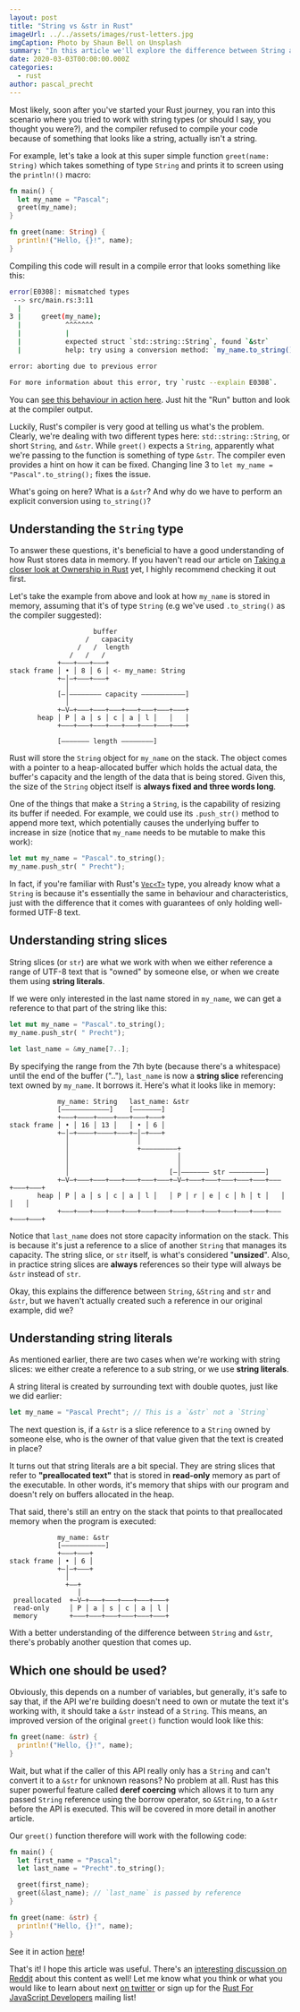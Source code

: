 ```yaml
---
layout: post
title: "String vs &str in Rust"
imageUrl: ../../assets/images/rust-letters.jpg
imgCaption: Photo by Shaun Bell on Unsplash
summary: "In this article we'll explore the difference between String and str in Rust and when to use which."
date: 2020-03-03T00:00:00.000Z
categories:
  - rust
author: pascal_precht
---
```


Most likely, soon after you've started your Rust journey, you ran into this scenario where you tried to work with string types (or should I say, you thought you were?), and the compiler refused to compile your code because of something that looks like a string, actually isn't a string.

For example, let's take a look at this super simple function `greet(name: String)` which takes something of type `String` and prints it to screen using the `println!()` macro:

```rust
fn main() {
  let my_name = "Pascal";
  greet(my_name);
}

fn greet(name: String) {
  println!("Hello, {}!", name);
}
```

Compiling this code will result in a compile error that looks something like this:

```sh
error[E0308]: mismatched types
 --> src/main.rs:3:11
  |
3 |     greet(my_name);
  |           ^^^^^^^
  |           |
  |           expected struct `std::string::String`, found `&str`
  |           help: try using a conversion method: `my_name.to_string()`

error: aborting due to previous error

For more information about this error, try `rustc --explain E0308`.
```

You can [see this behaviour in action here](https://play.rust-lang.org/?version=stable&mode=debug&edition=2018&gist=c7a2f191abc0eae9a201f1f65c6a4f12). Just hit the "Run" button and look at the compiler output.

Luckily, Rust's compiler is very good at telling us what's the problem. Clearly, we're dealing with two different types here: `std::string::String`, or short `String`, and `&str`. While `greet()` expects a `String`, apparently what we're passing to the function is something of type `&str`. The compiler even provides a hint on how it can be fixed. Changing line 3 to `let my_name = "Pascal".to_string();` fixes the issue.

What's going on here? What is a `&str`? And why do we have to perform an explicit conversion using `to_string()`?

## Understanding the `String` type

To answer these questions, it's beneficial to have a good understanding of how Rust stores data in memory. If you haven't read our article on [Taking a closer look at Ownership in Rust](/ownership-in-rust/) yet, I highly recommend checking it out first.

Let's take the example from above and look at how `my_name` is stored in memory, assuming that it's of type `String` (e.g we've used `.to_string()` as the compiler suggested):

```
                     buffer
                   /   capacity
                 /   /  length
               /   /   /
            +–––+–––+–––+
stack frame │ • │ 8 │ 6 │ <- my_name: String
            +–│–+–––+–––+
              │
            [–│–––––––– capacity –––––––––––]
              │
            +–V–+–––+–––+–––+–––+–––+–––+–––+
       heap │ P │ a │ s │ c │ a │ l │   │   │
            +–––+–––+–––+–––+–––+–––+–––+–––+

            [––––––– length ––––––––]
```

Rust will store the `String` object for `my_name` on the stack. The object comes with a pointer to a heap-allocated buffer which holds the actual data, the buffer's capacity and the length of the data that is being stored. Given this, the size of the `String` object itself is **always fixed and three words long**.

One of the things that make a `String` a `String`, is the capability of resizing its buffer if needed. For example, we could use its `.push_str()` method to append more text, which potentially causes the underlying buffer to increase in size (notice that `my_name` needs to be mutable to make this work):

```rust
let mut my_name = "Pascal".to_string();
my_name.push_str( " Precht");
```

In fact, if you're familiar with Rust's [`Vec<T>`](https://doc.rust-lang.org/std/vec/index.html) type, you already know what a `String` is because it's essentially the same in behaviour and characteristics, just with the difference that it comes with guarantees of only holding well-formed UTF-8 text.

## Understanding string slices

String slices (or `str`) are what we work with when we either reference a range of UTF-8 text that is "owned" by someone else, or when we create them using **string literals**.

If we were only interested in the last name stored in `my_name`, we can get a reference to that part of the string like this:

```rust
let mut my_name = "Pascal".to_string();
my_name.push_str( " Precht");

let last_name = &my_name[7..];
```

By specifying the range from the 7th byte (because there's a whitespace) until the end of the buffer (".."), `last_name` is now a **string slice** referencing text owned by `my_name`. It borrows it. Here's what it looks like in memory:

```
            my_name: String   last_name: &str
            [––––––––––––]    [–––––––]
            +–––+––––+––––+–––+–––+–––+
stack frame │ • │ 16 │ 13 │   │ • │ 6 │ 
            +–│–+––––+––––+–––+–│–+–––+
              │                 │
              │                 +–––––––––+
              │                           │
              │                           │
              │                         [–│––––––– str –––––––––]
            +–V–+–––+–––+–––+–––+–––+–––+–V–+–––+–––+–––+–––+–––+–––+–––+–––+
       heap │ P │ a │ s │ c │ a │ l │   │ P │ r │ e │ c │ h │ t │   │   │   │
            +–––+–––+–––+–––+–––+–––+–––+–––+–––+–––+–––+–––+–––+–––+–––+–––+
```

Notice that `last_name` does not store capacity information on the stack. This is because it's just a reference to a slice of another `String` that manages its capacity. The string slice, or `str` itself, is what's considered "**unsized**". Also, in practice string slices are **always** references so their type will always be `&str` instead of `str`.

Okay, this explains the difference between `String`, `&String` and `str` and `&str`, but we haven't actually created such a reference in our original example, did we?

## Understanding string literals

As mentioned earlier, there are two cases when we're working with string slices: we either create a reference to a sub string, or we use **string literals**.

A string literal is created by surrounding text with double quotes, just like we did earlier:

```rust
let my_name = "Pascal Precht"; // This is a `&str` not a `String`
```

The next question is, if a `&str` is a slice reference to a `String` owned by someone else, who is the owner of that value given that the text is created in place?

It turns out that string literals are a bit special. They are string slices that refer to **"preallocated text"** that is stored in **read-only** memory as part of the executable. In other words, it's memory that ships with our program and doesn't rely on buffers allocated in the heap.

That said, there's still an entry on the stack that points to that preallocated memory when the program is executed:

```
            my_name: &str
            [–––––––––––]
            +–––+–––+
stack frame │ • │ 6 │ 
            +–│–+–––+
              │                 
              +––+                
                 │
 preallocated  +–V–+–––+–––+–––+–––+–––+
 read-only     │ P │ a │ s │ c │ a │ l │
 memory        +–––+–––+–––+–––+–––+–––+

```

With a better understanding of the difference between `String` and `&str`, there's probably another question that comes up.

## Which one should be used?

Obviously, this depends on a number of variables, but generally, it's safe to say that, if the API we're building doesn't need to own or mutate the text it's working with, it should take a `&str` instead of a `String`. This means, an improved version of the original `greet()` function would look like this:

```rust
fn greet(name: &str) {
  println!("Hello, {}!", name);
}
```

Wait, but what if the caller of this API really only has a `String` and can't convert it to a `&str` for unknown reasons? No problem at all. Rust has this super powerful feature called **deref coercing** which allows it to turn any passed `String` reference using the borrow operator, so `&String`, to a `&str` before the API is executed. This will be covered in more detail in another article.

Our `greet()` function therefore will work with the following code:

```rust
fn main() {
  let first_name = "Pascal";
  let last_name = "Precht".to_string();

  greet(first_name);
  greet(&last_name); // `last_name` is passed by reference
}

fn greet(name: &str) {
  println!("Hello, {}!", name);
}
```

See it in action [here](https://play.rust-lang.org/?version=stable&mode=debug&edition=2018&gist=0fd3fcd6a4a00fdebf30844a15fe6f52)!

That's it! I hope this article was useful. There's an [interesting discussion on Reddit](https://www.reddit.com/r/rust/comments/fcuq8x/understanding_string_and_str_in_rust/) about this content as well! Let me know what you think or what you would like to learn about next [on twitter](https://twitter.com/PascalPrecht) or sign up for the [Rust For JavaScript Developers](/categories/rust) mailing list!
